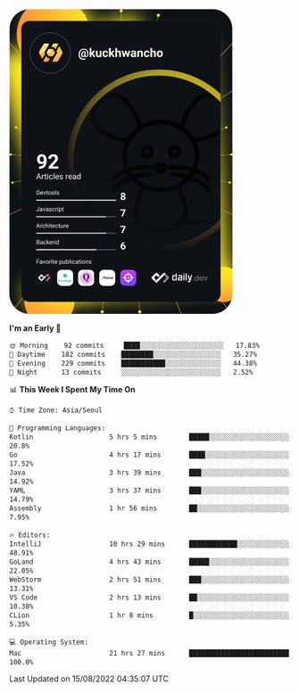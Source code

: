 <a href="https://app.daily.dev/kuckhwancho"><img src="https://github.com/kuckjwi0928/kuckjwi0928/blob/master/devcard.svg" width="400" alt="Kuckjwi Devcard"/></a>

<!--START_SECTION:waka-->
**I'm an Early 🐤** 

```text
🌞 Morning    92 commits     ████░░░░░░░░░░░░░░░░░░░░░   17.83% 
🌆 Daytime    182 commits    ████████░░░░░░░░░░░░░░░░░   35.27% 
🌃 Evening    229 commits    ███████████░░░░░░░░░░░░░░   44.38% 
🌙 Night      13 commits     ░░░░░░░░░░░░░░░░░░░░░░░░░   2.52%

```


📊 **This Week I Spent My Time On** 

```text
⌚︎ Time Zone: Asia/Seoul

💬 Programming Languages: 
Kotlin                   5 hrs 5 mins        █████░░░░░░░░░░░░░░░░░░░░   20.8% 
Go                       4 hrs 17 mins       ████░░░░░░░░░░░░░░░░░░░░░   17.52% 
Java                     3 hrs 39 mins       ███░░░░░░░░░░░░░░░░░░░░░░   14.92% 
YAML                     3 hrs 37 mins       ███░░░░░░░░░░░░░░░░░░░░░░   14.79% 
Assembly                 1 hr 56 mins        ██░░░░░░░░░░░░░░░░░░░░░░░   7.95%

🔥 Editors: 
IntelliJ                 10 hrs 29 mins      ████████████░░░░░░░░░░░░░   48.91% 
GoLand                   4 hrs 43 mins       █████░░░░░░░░░░░░░░░░░░░░   22.05% 
WebStorm                 2 hrs 51 mins       ███░░░░░░░░░░░░░░░░░░░░░░   13.31% 
VS Code                  2 hrs 13 mins       ██░░░░░░░░░░░░░░░░░░░░░░░   10.38% 
CLion                    1 hr 8 mins         █░░░░░░░░░░░░░░░░░░░░░░░░   5.35%

💻 Operating System: 
Mac                      21 hrs 27 mins      █████████████████████████   100.0%

```


 Last Updated on 15/08/2022 04:35:07 UTC
<!--END_SECTION:waka-->
